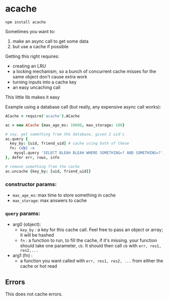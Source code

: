 # acache

```
npm install acache
```

Sometimes you want to:
  1. make an async call to get some data
  2. but use a cache if possible

Getting this right requires:
 * creating an LRU
 * a locking mechanism, so a bunch of concurrent cache misses for the same object don't cause extra work
 * turning inputs into a cache key
 * an easy uncaching call

This little lib makes it easy

Example using a database call (but really, any expensive async call works):

```coffeescript
ACache = require('acache').ACache

ac = new ACache {max_age_ms: 10000, max_storage: 100}

# say, get something from the database, given 2 uid's
ac.query {
  key_by: [uid, friend_uid] # cache using both of these
  fn: (cb) ->
    mysql.query 'SELECT BLEAH BLEAH WHERE SOMETHING=? AND SOMETHING=?', [uid, friend_uid], cb
}, defer err, rows, info

# remove something from the cache
ac.uncache {key_by: [uid, friend_uid]}
```

### constructor params:
 * `max_age_ms`: max time to store something in cache
 * `max_storage`: max answers to cache

### `query` params:
 * arg0 (object):
   * `key_by` : a key for this cache call. Feel free to pass an object or array; it will be hashed
   * `fn` : a function to run, to fill the cache, if it's missing. your function should take one parameter, `cb`. It should then call `cb` with `err, res1, res2,...`
 * arg1 (fn) :
   * a function you want called with `err, res1, res2, ...` from either the cache or hot read

## Errors

This does not cache errors.

